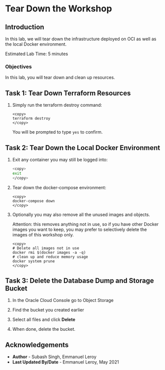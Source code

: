 # Tear Down the Workshop

## Introduction

In this lab, we will tear down the infrastructure deployed on OCI as well as the local Docker environment.

Estimated Lab Time: 5 minutes

### Objectives

In this lab, you will tear down and clean up resources.


## Task 1: Tear Down Terraform Resources

1. Simply run the terraform destroy command:

    ```
    <copy>
    terraform destroy
    </copy>
    ```

    You will be prompted to type `yes` to confirm.

## Task 2: Tear Down the Local Docker Environment

1. Exit any container you may still be logged into:

    ```bash
    <copy>
    exit
    </copy>
    ```

2. Tear down the docker-compose environment:
    ```
    <copy>
    docker-compose down
    </copy>
    ```

3. Optionally you may also remove all the unused images and objects.

    Attention: this removes anything not in use, so if you have other Docker images you want to keep, you may prefer to selectively delete the images of this workshop only.

    ```
    <copy>
    # Delete all images not in use
    docker rmi $(docker images -a -q)
    # clean up and reduce memory usage
    docker system prune
    </copy>
    ```

## Task 3: Delete the Database Dump and Storage Bucket

1. In the Oracle Cloud Console go to Object Storage

2. Find the bucket you created earlier

3. Select all files and click **Delete**

4. When done, delete the bucket.


## Acknowledgements
 - **Author** - Subash Singh, Emmanuel Leroy
 - **Last Updated By/Date** - Emmanuel Leroy, May 2021
